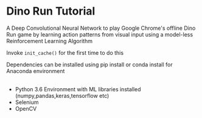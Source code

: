 # Dino Run Tutorial

A Deep Convolutional Neural Network to play Google Chrome's offline Dino Run game by learning action patterns from visual input using a model-less Reinforcement Learning Algorithm

Invoke `init_cache()` for the first time to do this <br/>

Dependencies can be installed using pip install or conda install for Anaconda environment<br><br>

- Python 3.6 Environment with ML libraries installed (numpy,pandas,keras,tensorflow etc)
- Selenium
- OpenCV
<br/>

